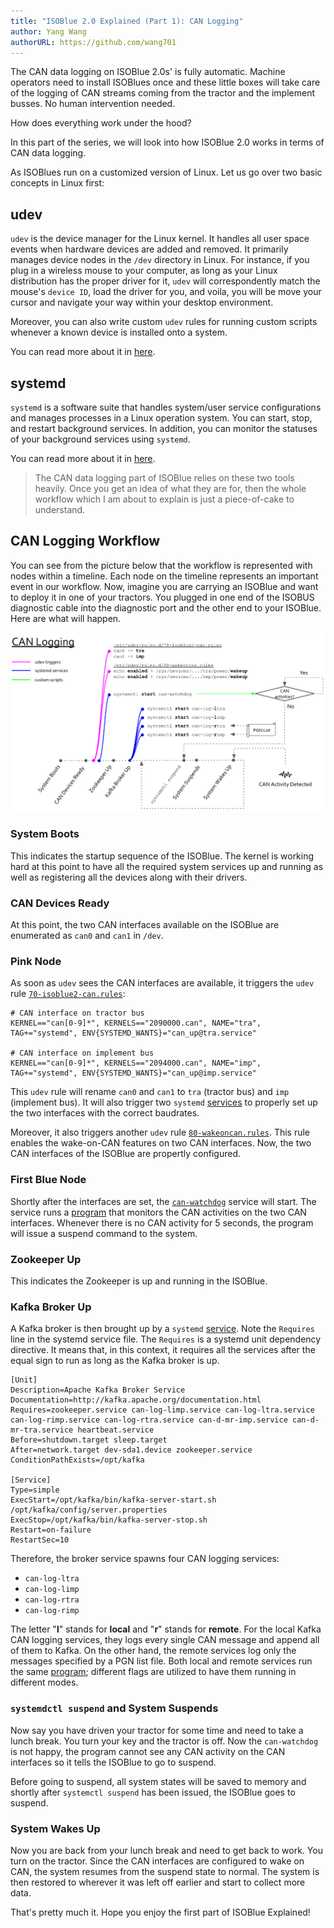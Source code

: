 ```yaml
---
title: "ISOBlue 2.0 Explained (Part 1): CAN Logging"
author: Yang Wang
authorURL: https://github.com/wang701
---
```


The CAN data logging on ISOBlue 2.0s' is fully automatic. Machine operators need
to install ISOBlues once and these little boxes will take care of the logging of
CAN streams coming from the tractor and the implement busses. No human
intervention needed.

How does everything work under the hood?

<!--truncate-->

In this part of the series, we will look into how ISOBlue 2.0 works in terms
of CAN data logging.

As ISOBlues run on a customized version of Linux. Let us go over two basic
concepts in Linux first:

## udev

`udev` is the device manager for the Linux kernel. It handles all user space
events when hardware devices are added and removed. It primarily manages device
nodes in the `/dev` directory in Linux. For instance, if you plug in a wireless
mouse to your computer, as long as your Linux distribution has the proper driver
for it, `udev` will correspondently match the mouse's `device ID`, load the
driver for you, and voila, you will be move your cursor and navigate your way
within your desktop environment.

Moreover, you can also write custom `udev` rules for running custom scripts
whenever a known device is installed onto a system.

You can read more about it in [here][1].

## systemd

`systemd` is a software suite that handles system/user service configurations
and manages processes in a Linux operation system. You can start, stop, and
restart background services. In addition, you can monitor the statuses of your
background services using `systemd`.

You can read more about it in [here][2].

> The CAN data logging part of ISOBlue relies on these two tools heavily. Once
> you get an idea of what they are for, then the whole workflow which I am about
> to explain is just a piece-of-cake to understand.

## CAN Logging Workflow

You can see from the picture below that the workflow is represented with nodes
within a timeline. Each node on the timeline represents an important event in
our workflow. Now, imagine you are carrying an ISOBlue and want to deploy it in
one of your tractors. You plugged in one end of the ISOBUS diagnostic cable into
the diagnostic port and the other end to your ISOBlue. Here are what will
happen.

![CAN logging workflow](./assets/can_logging.png)

### System Boots

This indicates the startup sequence of the ISOBlue. The kernel is working hard
at this point to have all the required system services up and running as well as
registering all the devices along with their drivers.

### CAN Devices Ready

At this point, the two CAN interfaces available on the ISOBlue are enumerated as
`can0` and `can1` in `/dev`.

### Pink Node

As soon as `udev` sees the CAN interfaces are available, it triggers the `udev`
rule [`70-isoblue2-can.rules`][3]:
```
# CAN interface on tractor bus
KERNEL=="can[0-9]*", KERNELS=="2090000.can", NAME="tra", TAG+="systemd", ENV{SYSTEMD_WANTS}="can_up@tra.service"

# CAN interface on implement bus
KERNEL=="can[0-9]*", KERNELS=="2094000.can", NAME="imp", TAG+="systemd", ENV{SYSTEMD_WANTS}="can_up@imp.service"
```
This `udev` rule will rename `can0` and `can1` to `tra` (tractor bus) and `imp`
(implement bus). It will also trigger two `systemd` [services][4] to properly
set up the two interfaces with the correct baudrates.

Moreover, it also triggers another `udev` rule [`80-wakeoncan.rules`][5]. This
rule enables the wake-on-CAN features on two CAN interfaces. Now, the two CAN
interfaces of the ISOBlue are propertly configured.

### First Blue Node

Shortly after the interfaces are set, the [`can-watchdog`][6] service will
start. The service runs a [program][7] that monitors the CAN activities on the
two CAN interfaces. Whenever there is no CAN activity for 5 seconds, the program
will issue a suspend command to the system.

### Zookeeper Up

This indicates the Zookeeper is up and running in the ISOBlue.

### Kafka Broker Up

A Kafka broker is then brought up by a `systemd` [service][8]. Note the
`Requires` line in the systemd service file. The `Requires` is a systemd unit
dependency directive. It means that, in this context, it requires all the
services after the equal sign to run as long as the Kafka broker is up.

```
[Unit]
Description=Apache Kafka Broker Service
Documentation=http://kafka.apache.org/documentation.html
Requires=zookeeper.service can-log-limp.service can-log-ltra.service can-log-rimp.service can-log-rtra.service can-d-mr-imp.service can-d-mr-tra.service heartbeat.service
Before=shutdown.target sleep.target
After=network.target dev-sda1.device zookeeper.service
ConditionPathExists=/opt/kafka

[Service]
Type=simple
ExecStart=/opt/kafka/bin/kafka-server-start.sh /opt/kafka/config/server.properties
ExecStop=/opt/kafka/bin/kafka-server-stop.sh
Restart=on-failure
RestartSec=10
```
Therefore, the broker service spawns four CAN logging services:
* `can-log-ltra`
* `can-log-limp`
* `can-log-rtra`
* `can-log-rimp`

The letter "**l**" stands for **local** and "**r**" stands for **remote**. For
the local Kafka CAN logging services, they logs every single CAN message and
append all of them to Kafka. On the other hand, the remote services log only the
messages specified by a PGN list file. Both local and remote services run the
same [program][9]; different flags are utilized to have them running in
different modes.

### `systemdctl suspend` and System Suspends

Now say you have driven your tractor for some time and need to take a lunch
break. You turn your key and the tractor is off. Now the `can-watchdog` is not
happy, the program cannot see any CAN activity on the CAN interfaces so it tells
the ISOBlue to go to suspend.

Before going to suspend, all system states will be saved to memory and shortly
after `systemctl suspend` has been issued, the ISOBlue goes to suspend.

### System Wakes Up

Now you are back from your lunch break and need to get back to work. You turn on
the tractor. Since the CAN interfaces are configured to wake on CAN, the system
resumes from the suspend state to normal. The system is then restored to
wherever it was left off earlier and start to collect more data.

That's pretty much it. Hope you enjoy the first part of ISOBlue Explained!

[1]: https://www.freedesktop.org/software/systemd/man/udev.html
[2]: https://www.freedesktop.org/wiki/Software/systemd/
[3]: https://github.com/ISOBlue/isoblue2/blob/v2.7/udev/70-isoblue2-can.rules
[4]: https://github.com/ISOBlue/isoblue2/blob/v2.7/systemd/can_up%40.service
[5]: https://github.com/ISOBlue/isoblue2/blob/v2.7/udev/80-wakeoncan.rules
[6]: https://github.com/ISOBlue/isoblue2/blob/v2.7/systemd/can-watchdog.service
[7]: https://github.com/ISOBlue/isoblue2/blob/v2.7/software/producer/can_watchdog/can_watchdog.c
[8]: https://github.com/ISOBlue/isoblue2/blob/v2.7/systemd/broker.service
[9]: https://github.com/ISOBlue/isoblue2/blob/v2.7/software/producer/kafka_can_log/kafka_can_log.c
